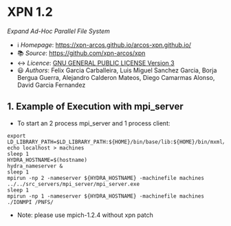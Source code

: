 # XPN 1.2
*Expand Ad-Hoc Parallel File System*

 * ℹ️ *Homepage*: https://xpn-arcos.github.io/arcos-xpn.github.io/
 * 📚 *Source*:    https://github.com/xpn-arcos/xpn
 * ↔️ *Licence*:  [GNU GENERAL PUBLIC LICENSE Version 3](https://github.com/dcamarmas/xpn/blob/master/COPYING)</br>
 * 😃 *Authors*:  Felix Garcia Carballeira, Luis Miguel Sanchez Garcia, Borja Bergua Guerra, Alejandro Calderon Mateos, Diego Camarmas Alonso, David Garcia Fernandez



## 1. Example of Execution with mpi_server

   * To start an 2 process mpi_server and 1 process client:
```
export LD_LIBRARY_PATH=$LD_LIBRARY_PATH:${HOME}/bin/base/lib:${HOME}/bin/mxml/lib:${HOME}/bin/xpn/lib
echo localhost > machines
sleep 1
HYDRA_HOSTNAME=$(hostname)
hydra_nameserver &
sleep 1
mpirun -np 2 -nameserver ${HYDRA_HOSTNAME} -machinefile machines ../../src_servers/mpi_server/mpi_server.exe
sleep 1
mpirun -np 1 -nameserver ${HYDRA_HOSTNAME} -machinefile machines ./IONMPI /PNFS/
```

   * Note: please use mpich-1.2.4 without xpn patch
